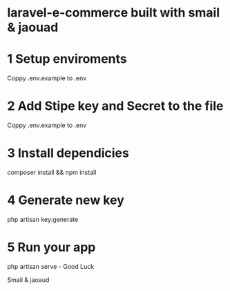 # laravel-e-commerce built with smail & jaouad
# 1 Setup enviroments
Coppy .env.example to .env 

# 2 Add Stipe key and Secret to the file
Coppy .env.example to .env 

# 3 Install dependicies 
composer install && npm install

# 4 Generate new key 
php artisan key:generate

# 5 Run your app 
php artisan serve - Good Luck 

Smail & jaoaud


